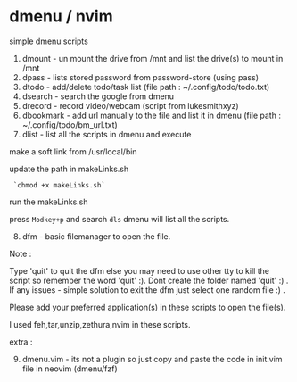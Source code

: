 dmenu / nvim 
============

simple dmenu scripts

1. dmount - un mount the drive from /mnt and list the drive(s) to mount in /mnt
2. dpass  - lists stored password from password-store (using pass)
3. dtodo  - add/delete todo/task list (file path : ~/.config/todo/todo.txt)
4. dsearch - search the google from dmenu
5. drecord - record video/webcam (script from lukesmithxyz)
6. dbookmark - add url manually to the file and list it in dmenu (file path : ~/.config/todo/bm_url.txt)
7. dlist - list all the scripts in dmenu and execute

make a soft link from /usr/local/bin 

update the path in makeLinks.sh

     `chmod +x makeLinks.sh`

run the makeLinks.sh

press `Modkey+p` and search `dls` dmenu will list all the scripts.


8. dfm    - basic filemanager to open the file.

Note :

Type 'quit' to quit the dfm  else you may need to use other tty to kill the script so remember the word 'quit' :).
Dont create the folder named 'quit' :)   .
If any issues - simple solution to exit the dfm just select one random file :) .

Please add your preferred application(s) in these scripts to open the file(s).

I used feh,tar,unzip,zethura,nvim in these scripts. 


extra :

9. dmenu.vim -  its not a plugin so just copy and paste the code in init.vim file in neovim (dmenu/fzf)
